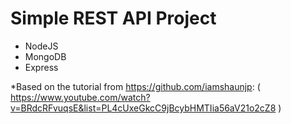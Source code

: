 <h1><b>Simple REST API Project</b></h1>

- NodeJS
- MongoDB
- Express

*Based on the tutorial from https://github.com/iamshaunjp:
( https://www.youtube.com/watch?v=BRdcRFvuqsE&list=PL4cUxeGkcC9jBcybHMTIia56aV21o2cZ8 )
